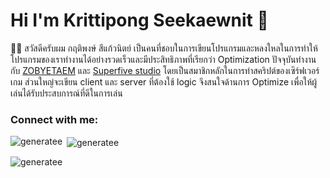 # Hi I'm Krittipong Seekaewnit 👋

🙋‍♂️ สวัสดีครับผม กฤติพงษ์ สีแก้วนิตย์ เป็นคนที่ชอบในการเขียนโปรแกรมและหลงใหลในการทำให้โปรแกรมของเราทำงานได้อย่างรวดเร็วและมีประสิทธิภาพที่เรียกว่า Optimization ปัจจุบันทำงานกับ [ZOBYETAEM](https://github.com/ZOBYETEAM) และ [Superfive studio](https://github.com/SuperfiveStudio) โดยเป็นสมาชิกหลักในการทำสคริปต์ของเซิร์ฟเวอร์เกม ส่วนใหญ่จะเขียน client และ server ที่ต้องใช้ logic จึงสนใจด้านการ Optimize เพื่อให้ผู้เล่นได้รับประสบการณ์ที่ดีในการเล่น

<h3 align="left">Connect with me:</h3>
<p align="left">
</p>

<p><img align="left" src="https://github-readme-stats.vercel.app/api/top-langs?username=generatee&show_icons=true&locale=en&layout=compact" alt="generatee" /></p>

<p>&nbsp;<img align="center" src="https://github-readme-stats.vercel.app/api?username=generatee&show_icons=true&locale=en" alt="generatee" /></p>

<p><img align="center" src="https://github-readme-streak-stats.herokuapp.com/?user=generatee&" alt="generatee" /></p>

<!--
**Generatee/Generatee** is a ✨ _special_ ✨ repository because its `README.md` (this file) appears on your GitHub profile.

Here are some ideas to get you started:

- 🔭 I’m currently working on ...
- 🌱 I’m currently learning ...
- 👯 I’m looking to collaborate on ...
- 🤔 I’m looking for help with ...
- 💬 Ask me about ...
- 📫 How to reach me: ...
- 😄 Pronouns: ...
- ⚡ Fun fact: ...
-->
